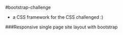 #bootstrap-challenge

* a CSS framework for the CSS challenged :)

###Responsive single page site layout with bootstrap

